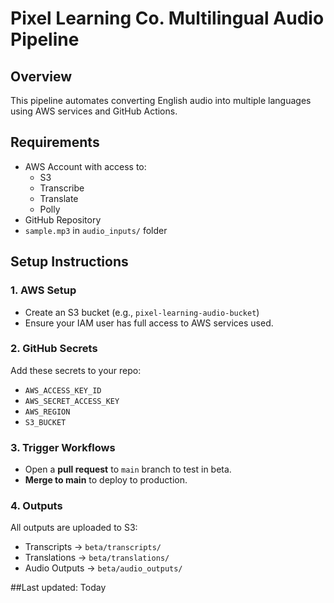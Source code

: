 # Pixel Learning Co. Multilingual Audio Pipeline

## Overview
This pipeline automates converting English audio into multiple languages using AWS services and GitHub Actions.

## Requirements
- AWS Account with access to:
  - S3
  - Transcribe
  - Translate
  - Polly
- GitHub Repository
- `sample.mp3` in `audio_inputs/` folder

## Setup Instructions

### 1. AWS Setup
- Create an S3 bucket (e.g., `pixel-learning-audio-bucket`)
- Ensure your IAM user has full access to AWS services used.

### 2. GitHub Secrets
Add these secrets to your repo:
- `AWS_ACCESS_KEY_ID`
- `AWS_SECRET_ACCESS_KEY`
- `AWS_REGION`
- `S3_BUCKET`

### 3. Trigger Workflows
- Open a **pull request** to `main` branch to test in beta.
- **Merge to main** to deploy to production.

### 4. Outputs
All outputs are uploaded to S3:
- Transcripts → `beta/transcripts/`
- Translations → `beta/translations/`
- Audio Outputs → `beta/audio_outputs/`


##Last updated: Today